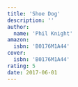 ```yaml
---
title: 'Shoe Dog'
description: ''
author:
  name: 'Phil Knight'
amazon:
  isbn: 'B0176M1A44'
cover:
  isbn: 'B0176M1A44'
rating: 5
date: 2017-06-01
---
```

